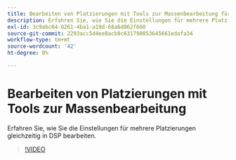 ```yaml
---
title: Bearbeiten von Platzierungen mit Tools zur Massenbearbeitung für DSP
description: Erfahren Sie, wie Sie die Einstellungen für mehrere Platzierungen gleichzeitig bearbeiten.
exl-id: 3c9abc04-0261-4ba1-a19d-68a6d862f660
source-git-commit: 2293acc5d4ee8acb9c631790853645661edafa34
workflow-type: tm+mt
source-wordcount: '42'
ht-degree: 0%

---
```


# Bearbeiten von Platzierungen mit Tools zur Massenbearbeitung

Erfahren Sie, wie Sie die Einstellungen für mehrere Platzierungen gleichzeitig in DSP bearbeiten.

>[!VIDEO](https://video.tv.adobe.com/v/339205)
